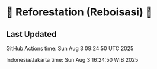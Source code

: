 
# 🌳 Reforestation (Reboisasi) 🌲

## Last Updated

GitHub Actions time: Sun Aug  3 09:24:50 UTC 2025

Indonesia/Jakarta time: Sun Aug  3 16:24:50 WIB 2025
